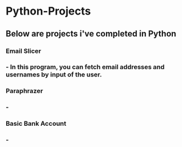 # Python-Projects
## Below are projects i've completed in Python
### Email Slicer
### - In this program, you can fetch email addresses and usernames by input of the user.
### Paraphrazer
### -
### Basic Bank Account
### -
